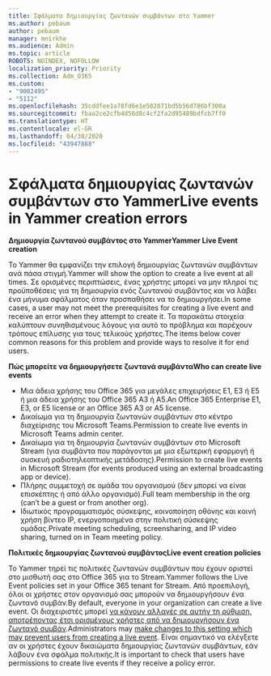 ```yaml
---
title: Σφάλματα δημιουργίας ζωντανών συμβάντων στο Yammer
ms.author: pebaum
author: pebaum
manager: mnirkhe
ms.audience: Admin
ms.topic: article
ROBOTS: NOINDEX, NOFOLLOW
localization_priority: Priority
ms.collection: Adm_O365
ms.custom:
- "9002495"
- "5112"
ms.openlocfilehash: 35cddfee1a78fd6e1e502871bd5b56d786bf300a
ms.sourcegitcommit: fbaa2ce2cfb4d56d8c4cf2fa2d95489bdfcb7ff0
ms.translationtype: HT
ms.contentlocale: el-GR
ms.lasthandoff: 04/30/2020
ms.locfileid: "43947888"
---
```

# <a name="live-events-in-yammer-creation-errors"></a><span data-ttu-id="b9a79-102">Σφάλματα δημιουργίας ζωντανών συμβάντων στο Yammer</span><span class="sxs-lookup"><span data-stu-id="b9a79-102">Live events in Yammer creation errors</span></span>

<span data-ttu-id="b9a79-103">**Δημιουργία ζωντανού συμβάντος στο Yammer**</span><span class="sxs-lookup"><span data-stu-id="b9a79-103">**Yammer Live Event creation**</span></span>

<span data-ttu-id="b9a79-104">Το Yammer θα εμφανίζει την επιλογή δημιουργίας ζωντανών συμβάντων ανά πάσα στιγμή.</span><span class="sxs-lookup"><span data-stu-id="b9a79-104">Yammer will show the option to create a live event at all times.</span></span> <span data-ttu-id="b9a79-105">Σε ορισμένες περιπτώσεις, ένας χρήστης μπορεί να μην πληροί τις προϋποθέσεις για τη δημιουργία ενός ζωντανού συμβάντος και να λάβει ένα μήνυμα σφάλματος όταν προσπαθήσει να το δημιουργήσει.</span><span class="sxs-lookup"><span data-stu-id="b9a79-105">In some cases, a user may not meet the prerequisites for creating a live event and receive an error when they attempt to create it.</span></span> <span data-ttu-id="b9a79-106">Τα παρακάτω στοιχεία καλύπτουν συνηθισμένους λόγους για αυτό το πρόβλημα και παρέχουν τρόπους επίλυσης για τους τελικούς χρήστες.</span><span class="sxs-lookup"><span data-stu-id="b9a79-106">The items below cover common reasons for this problem and provide ways to resolve it for end users.</span></span>

<span data-ttu-id="b9a79-107">**Πώς μπορείτε να δημιουργήσετε ζωντανά συμβάντα**</span><span class="sxs-lookup"><span data-stu-id="b9a79-107">**Who can create live events**</span></span>
- <span data-ttu-id="b9a79-108">Μια άδεια χρήσης του Office 365 για μεγάλες επιχειρήσεις E1, E3 ή E5 ή μια άδεια χρήσης του Office 365 A3 ή A5.</span><span class="sxs-lookup"><span data-stu-id="b9a79-108">An Office 365 Enterprise E1, E3, or E5 license or an Office 365 A3 or A5 license.</span></span>
- <span data-ttu-id="b9a79-109">Δικαίωμα για τη δημιουργία ζωντανών συμβάντων στο κέντρο διαχείρισης του Microsoft Teams.</span><span class="sxs-lookup"><span data-stu-id="b9a79-109">Permission to create live events in Microsoft Teams admin center.</span></span>
- <span data-ttu-id="b9a79-110">Δικαίωμα για τη δημιουργία ζωντανών συμβάντων στο Microsoft Stream (για συμβάντα που παράγονται με μια εξωτερική εφαρμογή ή συσκευή ραδιοτηλεοπτικής μετάδοσης).</span><span class="sxs-lookup"><span data-stu-id="b9a79-110">Permission to create live events in Microsoft Stream (for events produced using an external broadcasting app or device).</span></span>
- <span data-ttu-id="b9a79-111">Πλήρης συμμετοχή σε ομάδα του οργανισμού (δεν μπορεί να είναι επισκέπτης ή από άλλο οργανισμό).</span><span class="sxs-lookup"><span data-stu-id="b9a79-111">Full team membership in the org (can’t be a guest or from another org).</span></span>
- <span data-ttu-id="b9a79-112">Ιδιωτικός προγραμματισμός σύσκεψης, κοινοποίηση οθόνης και κοινή χρήση βίντεο IP, ενεργοποιημένα στην πολιτική σύσκεψης ομάδας.</span><span class="sxs-lookup"><span data-stu-id="b9a79-112">Private meeting scheduling, screensharing, and IP video sharing, turned on in Team meeting policy.</span></span>

<span data-ttu-id="b9a79-113">**Πολιτικές δημιουργίας ζωντανού συμβάντος**</span><span class="sxs-lookup"><span data-stu-id="b9a79-113">**Live event creation policies**</span></span>

<span data-ttu-id="b9a79-114">Το Yammer τηρεί τις πολιτικές ζωντανών συμβάντων που έχουν οριστεί στο μισθωτή σας στο Office 365 για το Stream.</span><span class="sxs-lookup"><span data-stu-id="b9a79-114">Yammer follows the Live Event policies set in your Office 365 tenant for Stream.</span></span> <span data-ttu-id="b9a79-115">Από προεπιλογή, όλοι οι χρήστες στον οργανισμό σας μπορούν να δημιουργήσουν ένα ζωντανό συμβάν.</span><span class="sxs-lookup"><span data-stu-id="b9a79-115">By default, everyone in your organization can create a live event.</span></span> <span data-ttu-id="b9a79-116">Οι διαχειριστές μπορεί [να κάνουν αλλαγές σε αυτήν τη ρύθμιση, αποτρέποντας έτσι ορισμένους χρήστες από να δημιουργήσουν ένα ζωντανό συμβάν](https://docs.microsoft.com/stream/live-event-administration#enabling-and-restricting-users-to-creating).</span><span class="sxs-lookup"><span data-stu-id="b9a79-116">Administrators may [make changes to this setting which may prevent users from creating a live event](https://docs.microsoft.com/stream/live-event-administration#enabling-and-restricting-users-to-creating).</span></span> <span data-ttu-id="b9a79-117">Είναι σημαντικό να ελέγξετε αν οι χρήστες έχουν δικαιώματα δημιουργίας ζωντανών συμβάντων, εάν λάβουν ένα σφάλμα πολιτικής.</span><span class="sxs-lookup"><span data-stu-id="b9a79-117">It is important to check that users have permissions to create live events if they receive a policy error.</span></span>
